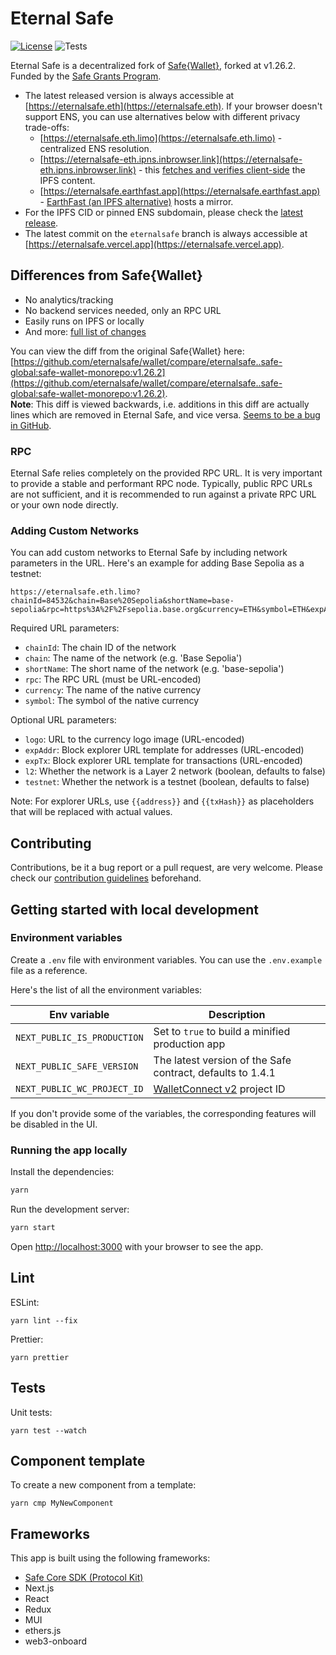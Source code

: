 # Eternal Safe

[![License](https://img.shields.io/github/license/eternalsafe/wallet)](https://github.com/eternalsafe/wallet/blob/eternal-safe/LICENSE)
![Tests](https://img.shields.io/github/actions/workflow/status/eternalsafe/wallet/unit-tests.yml?branch=eternal-safe&label=tests)

Eternal Safe is a decentralized fork of [Safe{Wallet}](https://github.com/safe-global/safe-wallet-monorepo), forked at v1.26.2. Funded by the [Safe Grants Program](https://app.charmverse.io/safe-grants-program/page-005239065690887612).

- The latest released version is always accessible at [https://eternalsafe.eth](https://eternalsafe.eth). If your browser doesn't support ENS, you can use alternatives below with different privacy trade-offs:
  - [https://eternalsafe.eth.limo](https://eternalsafe.eth.limo) - centralized ENS resolution.
  - [https://eternalsafe-eth.ipns.inbrowser.link](https://eternalsafe-eth.ipns.inbrowser.link) - this [fetches and verifies client-side](https://inbrowser.link/) the IPFS content.
  - [https://eternalsafe.earthfast.app](https://eternalsafe.earthfast.app) - [EarthFast (an IPFS alternative)](https://earthfast.com) hosts a mirror.
- For the IPFS CID or pinned ENS subdomain, please check the [latest release](https://github.com/eternalsafe/wallet/releases/latest).
- The latest commit on the `eternalsafe` branch is always accessible at [https://eternalsafe.vercel.app](https://eternalsafe.vercel.app).

## Differences from Safe{Wallet}

- No analytics/tracking
- No backend services needed, only an RPC URL
- Easily runs on IPFS or locally
- And more: [full list of changes](./todo.md)

You can view the diff from the original Safe{Wallet} here: [https://github.com/eternalsafe/wallet/compare/eternalsafe..safe-global:safe-wallet-monorepo:v1.26.2](https://github.com/eternalsafe/wallet/compare/eternalsafe..safe-global:safe-wallet-monorepo:v1.26.2).  
**Note**: This diff is viewed backwards, i.e. additions in this diff are actually lines which are removed in Eternal Safe, and vice versa. [Seems to be a bug in GitHub](https://github.com/eternalsafe/wallet/issues/18#issuecomment-2558403419).

### RPC

Eternal Safe relies completely on the provided RPC URL. It is very important to provide a stable and performant RPC node. Typically, public RPC URLs are not sufficient, and it is recommended to run against a private RPC URL or your own node directly.

### Adding Custom Networks

You can add custom networks to Eternal Safe by including network parameters in the URL. Here's an example for adding Base Sepolia as a testnet:

```
https://eternalsafe.eth.limo?chainId=84532&chain=Base%20Sepolia&shortName=base-sepolia&rpc=https%3A%2F%2Fsepolia.base.org&currency=ETH&symbol=ETH&expAddr=https%3A%2F%2Fsepolia.basescan.org%2Faddress%2F%7B%7Baddress%7D%7D&expTx=https%3A%2F%2Fsepolia.basescan.org%2Ftx%2F%7B%7Bhash%7D%7D&l2=true&testnet=true
```

Required URL parameters:

- `chainId`: The chain ID of the network
- `chain`: The name of the network (e.g. 'Base Sepolia')
- `shortName`: The short name of the network (e.g. 'base-sepolia')
- `rpc`: The RPC URL (must be URL-encoded)
- `currency`: The name of the native currency
- `symbol`: The symbol of the native currency

Optional URL parameters:

- `logo`: URL to the currency logo image (URL-encoded)
- `expAddr`: Block explorer URL template for addresses (URL-encoded)
- `expTx`: Block explorer URL template for transactions (URL-encoded)
- `l2`: Whether the network is a Layer 2 network (boolean, defaults to false)
- `testnet`: Whether the network is a testnet (boolean, defaults to false)

Note: For explorer URLs, use `{{address}}` and `{{txHash}}` as placeholders that will be replaced with actual values.

## Contributing

Contributions, be it a bug report or a pull request, are very welcome. Please check our [contribution guidelines](CONTRIBUTING.md) beforehand.

## Getting started with local development

### Environment variables

Create a `.env` file with environment variables. You can use the `.env.example` file as a reference.

Here's the list of all the environment variables:

| Env variable                | Description                                                                   |
| --------------------------- | ----------------------------------------------------------------------------- |
| `NEXT_PUBLIC_IS_PRODUCTION` | Set to `true` to build a minified production app                              |
| `NEXT_PUBLIC_SAFE_VERSION`  | The latest version of the Safe contract, defaults to 1.4.1                    |
| `NEXT_PUBLIC_WC_PROJECT_ID` | [WalletConnect v2](https://docs.walletconnect.com/2.0/cloud/relay) project ID |

If you don't provide some of the variables, the corresponding features will be disabled in the UI.

### Running the app locally

Install the dependencies:

```bash
yarn
```

Run the development server:

```bash
yarn start
```

Open [http://localhost:3000](http://localhost:3000) with your browser to see the app.

## Lint

ESLint:

```
yarn lint --fix
```

Prettier:

```
yarn prettier
```

## Tests

Unit tests:

```
yarn test --watch
```

## Component template

To create a new component from a template:

```
yarn cmp MyNewComponent
```

## Frameworks

This app is built using the following frameworks:

- [Safe Core SDK (Protocol Kit)](https://github.com/safe-global/safe-core-sdk)
- Next.js
- React
- Redux
- MUI
- ethers.js
- web3-onboard
